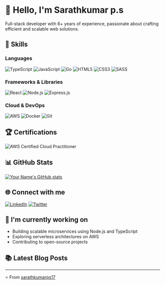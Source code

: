 # 👋 Hello, I'm Sarathkumar p.s

Full-stack developer with 6+ years of experience, passionate about crafting efficient and scalable web solutions.

## 🚀 Skills

### Languages
![TypeScript](https://img.shields.io/badge/-TypeScript-3178C6?style=flat-square&logo=typescript&logoColor=white)
![JavaScript](https://img.shields.io/badge/-JavaScript-F7DF1E?style=flat-square&logo=javascript&logoColor=black)
![Go](https://img.shields.io/badge/golang-00ADD8?&style=flat&logo=go&logoColor=white)
![HTML5](https://img.shields.io/badge/-HTML5-E34F26?style=flat-square&logo=html5&logoColor=white)
![CSS3](https://img.shields.io/badge/-CSS3-1572B6?style=flat-square&logo=css3&logoColor=white)
![SASS](https://img.shields.io/badge/-SASS-CC6699?style=flat-square&logo=sass&logoColor=white)

### Frameworks & Libraries
![React](https://img.shields.io/badge/-React-61DAFB?style=flat-square&logo=react&logoColor=black)
![Node.js](https://img.shields.io/badge/-Node.js-339933?style=flat-square&logo=node.js&logoColor=white)
![Express.js](https://img.shields.io/badge/-Express.js-gray?style=flat-square&logo=express&logoColor=white)

### Cloud & DevOps
![AWS](https://img.shields.io/badge/-AWS-232F3E?style=flat-square&logo=amazon-aws&logoColor=white)
![Docker](https://img.shields.io/badge/-Docker-2496ED?style=flat-square&logo=docker&logoColor=white)
![Git](https://img.shields.io/badge/-Git-F05032?style=flat-square&logo=git&logoColor=white)

## 🏆 Certifications
![AWS Certified Cloud Practitioner](https://img.shields.io/badge/-AWS%20Certified%20Cloud%20Practitioner-232F3E?style=flat-square&logo=amazon-aws&logoColor=white)

## 📊 GitHub Stats

[![Your Name's GitHub stats](https://github-readme-stats.vercel.app/api?username=sarathkumarps17&show_icons=true&theme=radical)](https://github.com/sarathkumarps17)

## 🌐 Connect with me

[![LinkedIn](https://img.shields.io/badge/-LinkedIn-0077B5?style=flat-square&logo=linkedin&logoColor=white)](https://www.linkedin.com/in/sarathkumar-p-s-9169511b6//)
[![Twitter](https://img.shields.io/badge/-Twitter-1DA1F2?style=flat-square&logo=twitter&logoColor=white)](https://twitter.com/yourusername)


## 🔭 I'm currently working on
- Building scalable microservices using Node.js and TypeScript
- Exploring serverless architectures on AWS
- Contributing to open-source projects

## 📚 Latest Blog Posts
<!-- BLOG-POST-LIST:START -->
<!-- BLOG-POST-LIST:END -->

---

⭐️ From [sarathkumarps17](https://github.com/sarathkumarps17)
